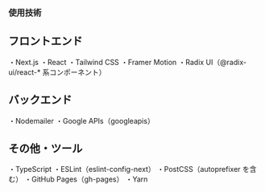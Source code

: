 ### 使用技術
## フロントエンド
・Next.js
・React
・Tailwind CSS
・Framer Motion
・Radix UI（@radix-ui/react-* 系コンポーネント）

## バックエンド
・Nodemailer
・Google APIs（googleapis）

## その他・ツール
・TypeScript
・ESLint（eslint-config-next）
・PostCSS（autoprefixer を含む）
・GitHub Pages（gh-pages）
・Yarn
